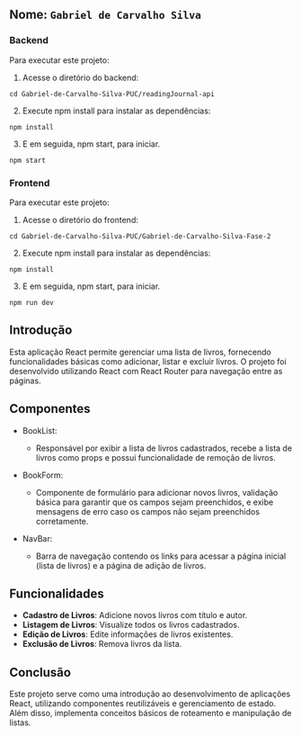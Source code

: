 ## Nome: `Gabriel de Carvalho Silva`

### Backend

Para executar este projeto:

1. Acesse o diretório do backend:


```
cd Gabriel-de-Carvalho-Silva-PUC/readingJournal-api
```

2. Execute npm install para instalar as dependências:


```
npm install
```

3. E em seguida, npm start, para iniciar.

```
npm start
```

### Frontend

Para executar este projeto:

1. Acesse o diretório do frontend:


```
cd Gabriel-de-Carvalho-Silva-PUC/Gabriel-de-Carvalho-Silva-Fase-2
```

2. Execute npm install para instalar as dependências:


```
npm install
```

3. E em seguida, npm start, para iniciar.

```
npm run dev
```

## Introdução

Esta aplicação React permite gerenciar uma lista de livros, fornecendo funcionalidades básicas como adicionar, listar e excluir livros. O projeto foi desenvolvido utilizando React com React Router para navegação entre as páginas.


## Componentes

- BookList:

  - Responsável por exibir a lista de livros cadastrados, recebe a lista de livros como props e possui funcionalidade de remoção de livros.

- BookForm:

  - Componente de formulário para adicionar novos livros, validação básica para garantir que os campos sejam preenchidos, e exibe mensagens de erro caso os campos não sejam preenchidos corretamente.

- NavBar:

  - Barra de navegação contendo os links para acessar a página inicial (lista de livros) e a página de adição de livros.


## Funcionalidades 

- **Cadastro de Livros**: Adicione novos livros com título e autor. 
- **Listagem de Livros**: Visualize todos os livros cadastrados. 
- **Edição de Livros**: Edite informações de livros existentes. 
- **Exclusão de Livros**: Remova livros da lista. 


## Conclusão

Este projeto serve como uma introdução ao desenvolvimento de aplicações React, utilizando componentes reutilizáveis e gerenciamento de estado. Além disso, implementa conceitos básicos de roteamento e manipulação de listas.
